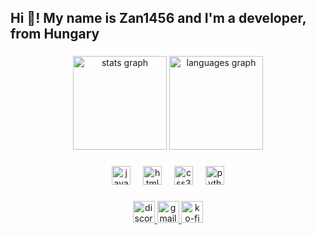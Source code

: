 <h2 align="left">Hi 👋! My name is Zan1456 and I'm a developer, from Hungary</h2>

###

<div align="center">
  <img src="https://github-readme-stats.vercel.app/api?username=zan1456&hide_title=true&hide_rank=false&show_icons=true&include_all_commits=true&count_private=true&disable_animations=false&theme=chartreuse-dark&locale=en&hide_border=true" height="150" alt="stats graph"  />
  <img src="https://github-readme-stats.vercel.app/api/top-langs?username=zan1456&locale=en&hide_title=true&layout=compact&card_width=320&langs_count=5&theme=chartreuse-dark&hide_border=true" height="150" alt="languages graph"  />
</div>

###

<div align="center">
  <img src="https://cdn.jsdelivr.net/gh/devicons/devicon/icons/javascript/javascript-original.svg" height="30" alt="javascript logo"  />
  <img width="12" />
  <img src="https://cdn.jsdelivr.net/gh/devicons/devicon/icons/html5/html5-original.svg" height="30" alt="html5 logo"  />
  <img width="12" />
  <img src="https://cdn.jsdelivr.net/gh/devicons/devicon/icons/css3/css3-original.svg" height="30" alt="css3 logo"  />
  <img width="12" />
  <img src="https://cdn.jsdelivr.net/gh/devicons/devicon/icons/python/python-original.svg" height="30" alt="python logo"  />
</div>

###

<div align="center">
  <a href="https://discord.com/zan1456" target="_blank">
    <img src="https://img.shields.io/static/v1?message=Discord&logo=discord&label=&color=111&logoColor=white&labelColor=&style=for-the-badge" height="35" alt="discord logo"  />
  </a>
  <a href="mailto:support@zan1456.hu" target="_blank">
    <img src="https://img.shields.io/static/v1?message=Mail&logo=gmail&label=&color=111&logoColor=white&labelColor=&style=for-the-badge" height="35" alt="gmail logo"  />
  </a>
  <a href="https://ko-fi.com/zan1456" target="_blank">
    <img src="https://img.shields.io/static/v1?message=Ko-fi&logo=ko-fi&label=&color=111&logoColor=white&labelColor=&style=for-the-badge" height="35" alt="ko-fi logo"  />
  </a>
</div>

###
